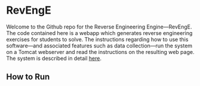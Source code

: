 # RevEngE
Welcome to the Github repo for the Reverse Engineering Engine—RevEngE.  The code contained here is a webapp which generates reverse engineering exercises for students to solve.  The instructions regarding how to use this software—and associated features such as data collection—run the system on a Tomcat webserver and read the instructions on the resulting web page.  The system is described in detail [here](https://www.usenix.org/conference/ase16/workshop-program/presentation/taylor).

## How to Run
